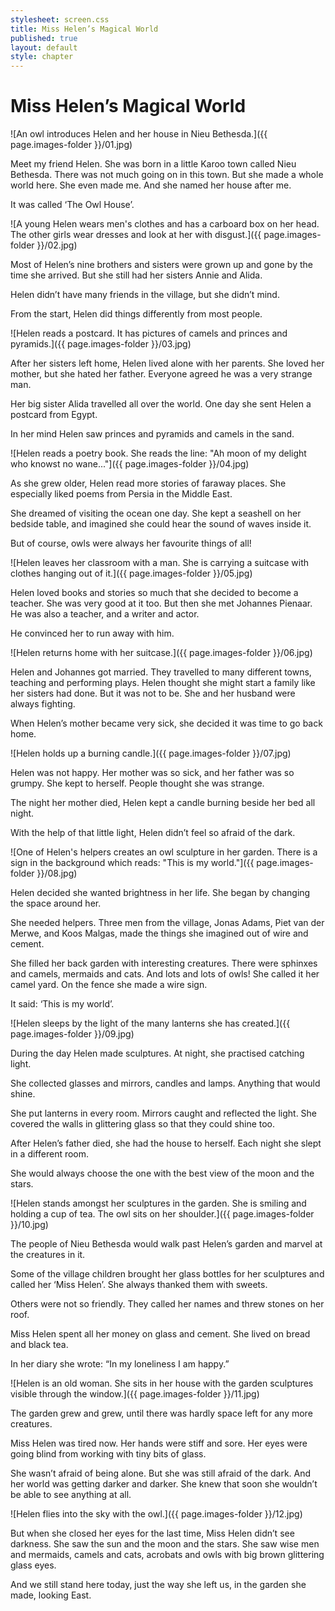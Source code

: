 ```yaml
---
stylesheet: screen.css
title: Miss Helen’s Magical World
published: true
layout: default
style: chapter
---
```


# Miss Helen’s Magical World

![An owl introduces Helen and her house in Nieu Bethesda.]({{ page.images-folder }}/01.jpg)

Meet my friend Helen. She was born in a little Karoo town called Nieu Bethesda. There was not much going on in this town. But she made a whole world here. She even made me. And she named her house after me. 

It was called ‘The Owl House’.

![A young Helen wears men's clothes and has a carboard box on her head. The other girls wear dresses and look at her with disgust.]({{ page.images-folder }}/02.jpg)

Most of Helen’s nine brothers and sisters were grown up and gone by the time she arrived. But she still had her sisters Annie and Alida. 

Helen didn’t have many friends in the village, but she didn’t mind. 

From the start, Helen did things differently from most people.

![Helen reads a postcard. It has pictures of camels and princes and pyramids.]({{ page.images-folder }}/03.jpg)

After her sisters left home, Helen lived alone with her parents. She loved her mother, but she hated her father. Everyone agreed he was a very strange man. 

Her big sister Alida travelled all over the world. One day she sent Helen a postcard from Egypt.

In her mind Helen saw princes and pyramids and camels in the sand.

![Helen reads a poetry book. She reads the line: "Ah moon of my delight who knowst no wane..."]({{ page.images-folder }}/04.jpg)

As she grew older, Helen read more stories of faraway places. She especially liked poems from Persia in the Middle East.

She dreamed of visiting the ocean one day. She kept a seashell on her bedside table, and imagined she could hear the sound of waves inside it.

But of course, owls were always her favourite things of all!

![Helen leaves her classroom with a man. She is carrying a suitcase with clothes hanging out of it.]({{ page.images-folder }}/05.jpg)

Helen loved books and stories so much that she decided to become a teacher. She was very good at it too. But then she met Johannes Pienaar. He was also a teacher, and a writer and actor. 

He convinced her to run away with him.

![Helen returns home with her suitcase.]({{ page.images-folder }}/06.jpg)

Helen and Johannes got married. They travelled to many different towns, teaching and performing plays. Helen thought she might start a family like her sisters had done. But it was not to be. She and her husband were always fighting.

When Helen’s mother became very sick, she decided it was time to go back home.

![Helen holds up a burning candle.]({{ page.images-folder }}/07.jpg)

Helen was not happy. Her mother was so sick, and her father was so grumpy. She kept to herself. People thought she was strange. 

The night her mother died, Helen kept a candle burning beside her bed all night. 

With the help of that little light, Helen didn’t feel so afraid of the dark.

![One of Helen's helpers creates an owl sculpture in her garden. There is a sign in the background which reads: "This is my world."]({{ page.images-folder }}/08.jpg)

Helen decided she wanted brightness in her life. She began by changing the space around her. 

She needed helpers. Three men from the village, Jonas Adams, Piet van der Merwe, and Koos Malgas, made the things she imagined out of wire and cement. 

She filled her back garden with interesting creatures. There were sphinxes and camels, mermaids and cats. And lots and lots of owls! She called it her camel yard. On the fence she made a wire sign. 

It said: ‘This is my world’.

![Helen sleeps by the light of the many lanterns she has created.]({{ page.images-folder }}/09.jpg)

During the day Helen made sculptures. At night, she practised catching light. 

She collected glasses and mirrors, candles and lamps. Anything that would shine. 

She put lanterns in every room. Mirrors caught and reflected the light. She covered the walls in glittering glass so that they could shine too. 

After Helen’s father died, she had the house to herself. Each night she slept in a different room. 

She would always choose the one with the best view of the moon and the stars.

![Helen stands amongst her sculptures in the garden. She is smiling and holding a cup of tea. The owl sits on her shoulder.]({{ page.images-folder }}/10.jpg)

The people of Nieu Bethesda would walk past Helen’s garden and marvel at the creatures in it.

Some of the village children brought her glass bottles for her sculptures and called her ‘Miss Helen’. She always thanked them with sweets.

Others were not so friendly. They called her names and threw stones on her roof.


Miss Helen spent all her money on glass and cement. She lived on bread and black tea. 

In her diary she wrote: “In my loneliness I am happy.”

![Helen is an old woman. She sits in her house with the garden sculptures visible through the window.]({{ page.images-folder }}/11.jpg)

The garden grew and grew, until there was hardly space left for any more creatures. 

Miss Helen was tired now. Her hands were stiff and sore. Her eyes were going blind from working with tiny bits of glass.

She wasn’t afraid of being alone. But she was still afraid of the dark. And her world was getting darker and darker. She knew that soon she wouldn’t be able to see anything at all.

![Helen flies into the sky with the owl.]({{ page.images-folder }}/12.jpg)

But when she closed her eyes for the last time, Miss Helen didn’t see darkness. She saw the sun and the moon and the stars. She saw wise men and mermaids, camels and cats, acrobats and owls with big brown glittering glass eyes. 

And we still stand here today, just the way she left us, in the garden she made, looking East.
